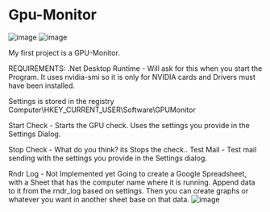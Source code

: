 # Gpu-Monitor
![image](https://user-images.githubusercontent.com/35293441/213869750-b99d7018-500b-42bd-8368-315bdbd757ac.png)
![image](https://user-images.githubusercontent.com/35293441/213870025-bcdd3836-7439-47a1-b9e9-f9efdf3c83ee.png)

My first project is a GPU-Monitor.

REQUIREMENTS:
.Net Desktop Runtime - Will ask for this when you start the Program.
It uses nvidia-smi so it is only for NVIDIA cards and Drivers must have been installed.

Settings is stored in the registry
Computer\HKEY_CURRENT_USER\Software\GPUMonitor

Start Check - Starts the GPU check. 
Uses the settings you provide in the Settings Dialog.


Stop Check - What do you think? its Stops the check..
Test Mail - Test mail sending with the settings you provide in the Settings dialog.


Rndr Log - Not Implemented yet 
Going to create a Google Spreadsheet, with a Sheet that has the computer name where it is running.
Append data to it from the rndr_log based on settings. Then you can create graphs or whatever you want in another sheet base on that data.
![image](https://user-images.githubusercontent.com/35293441/213871142-44414a3d-c821-436e-a00a-ee799e46bbf3.png)



